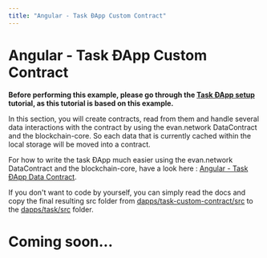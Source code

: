 ```yaml
---
title: "Angular - Task ƉApp Custom Contract"
---
```

# Angular - Task ƉApp Custom Contract
**Before performing this example, please go through the [Task ƉApp setup](/dapps/angular/task) tutorial, as this tutorial is based on this example.**

In this section, you will create contracts, read from them and handle several data interactions with the contract by using the evan.network DataContract and the blockchain-core. So each data that is currently cached within the local storage will be moved into a contract.

For how to write the task ƉApp much easier using the evan.network DataContract and the blockchain-core, have a look here : [Angular - Task ƉApp Data Contract](/dapps/angular/task-custom).

If you don't want to code by yourself, you can simply read the docs and copy the final resulting src folder from [dapps/task-custom-contract/src](https://github.com/evannetwork/dapps-tutorial-angular/tree/master/dapps/task-data-contract) to the [dapps/task/src](https://github.com/evannetwork/dapps-tutorial-angular/tree/master/dapps/task) folder.

# Coming soon...
